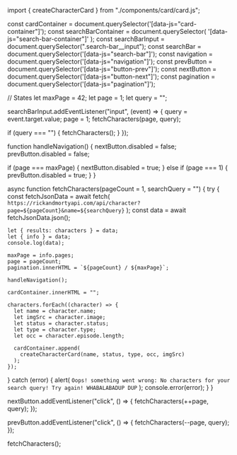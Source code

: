 import { createCharacterCard } from "./components/card/card.js";

const cardContainer = document.querySelector('[data-js="card-container"]');
const searchBarContainer = document.querySelector(
  '[data-js="search-bar-container"]'
);
const searchBarInput = document.querySelector(".search-bar__input");
const searchBar = document.querySelector('[data-js="search-bar"]');
const navigation = document.querySelector('[data-js="navigation"]');
const prevButton = document.querySelector('[data-js="button-prev"]');
const nextButton = document.querySelector('[data-js="button-next"]');
const pagination = document.querySelector('[data-js="pagination"]');

// States
let maxPage = 42;
let page = 1;
let query = "";

searchBarInput.addEventListener("input", (event) => {
  query = event.target.value;
  page = 1;
  fetchCharacters(page, query);

  if (query === "") {
    fetchCharacters();
  }
});

function handleNavigation() {
  nextButton.disabled = false;
  prevButton.disabled = false;

  if (page === maxPage) {
    nextButton.disabled = true;
  } else if (page === 1) {
    prevButton.disabled = true;
  }
}

async function fetchCharacters(pageCount = 1, searchQuery = "") {
  try {
    const fetchJsonData = await fetch(
      `https://rickandmortyapi.com/api/character?page=${pageCount}&name=${searchQuery}`
    );
    const data = await fetchJsonData.json();

    let { results: characters } = data;
    let { info } = data;
    console.log(data);

    maxPage = info.pages;
    page = pageCount;
    pagination.innerHTML = `${pageCount} / ${maxPage}`;

    handleNavigation();

    cardContainer.innerHTML = "";

    characters.forEach((character) => {
      let name = character.name;
      let imgSrc = character.image;
      let status = character.status;
      let type = character.type;
      let occ = character.episode.length;

      cardContainer.append(
        createCharacterCard(name, status, type, occ, imgSrc)
      );
    });
  } catch (error) {
    alert(
      `Oops! something went wrong: No characters for your search query! Try again! WHABALABADUP DUP`
    );
    console.error(error);
  }
}

nextButton.addEventListener("click", () => {
  fetchCharacters(++page, query);
});

prevButton.addEventListener("click", () => {
  fetchCharacters(--page, query);
});

fetchCharacters();
